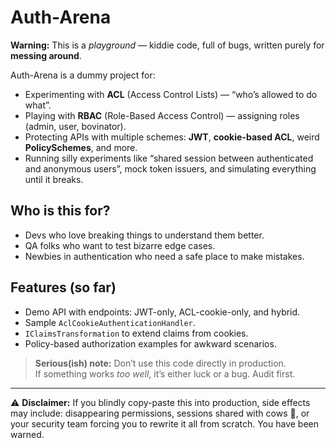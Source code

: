 # Auth-Arena

**Warning:** This is a *playground* — kiddie code, full of bugs, written purely for **messing around**.  

Auth-Arena is a dummy project for:
- Experimenting with **ACL** (Access Control Lists) — “who’s allowed to do what”.
- Playing with **RBAC** (Role-Based Access Control) — assigning roles (admin, user, bovinator).
- Protecting APIs with multiple schemes: **JWT**, **cookie-based ACL**, weird **PolicySchemes**, and more.
- Running silly experiments like “shared session between authenticated and anonymous users”, mock token issuers, and simulating everything until it breaks.

## Who is this for?
- Devs who love breaking things to understand them better.
- QA folks who want to test bizarre edge cases.
- Newbies in authentication who need a safe place to make mistakes.

## Features (so far)
- Demo API with endpoints: JWT-only, ACL-cookie-only, and hybrid.
- Sample `AclCookieAuthenticationHandler`.
- `IClaimsTransformation` to extend claims from cookies.
- Policy-based authorization examples for awkward scenarios.

> **Serious(ish) note:** Don’t use this code directly in production.  
> If something works *too well*, it’s either luck or a bug. Audit first.

---

⚠️ **Disclaimer:** If you blindly copy-paste this into production, side effects may include: disappearing permissions, sessions shared with cows 🐄, or your security team forcing you to rewrite it all from scratch. You have been warned.
